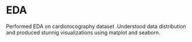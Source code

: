 # EDA
Performed EDA on cardiotocography dataset .Understood data distribution and produced stunnig visualizations using matplot and seaborn.
